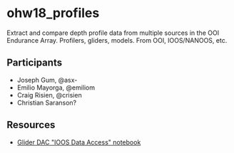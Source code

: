 # ohw18_profiles
Extract and compare depth profile data from multiple sources in the OOI Endurance Array. Profilers, gliders, models. From OOI, IOOS/NANOOS, etc.

## Participants
- Joseph Gum, @asx-
- Emilio Mayorga, @emiliom
- Craig Risien, @crisien
- Christian Saranson?

## Resources
- [Glider DAC "IOOS Data Access" notebook](https://github.com/oceanhackweek/ohw2018_tutorials/blob/master/day2/ioos_data_access/03-gliderdac_erddapy.ipynb)
